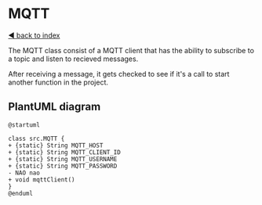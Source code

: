 # MQTT

[◄ back to index](../index.md)

The MQTT class consist of a MQTT client that has the ability to subscribe to a topic and listen to recieved messages.

After receiving a message, it gets checked to see if it's a call to start another function in the project.

## PlantUML diagram

```puml
@startuml

class src.MQTT {
+ {static} String MQTT_HOST
+ {static} String MQTT_CLIENT_ID
+ {static} String MQTT_USERNAME
+ {static} String MQTT_PASSWORD
- NAO nao
+ void mqttClient()
}
@enduml
```
